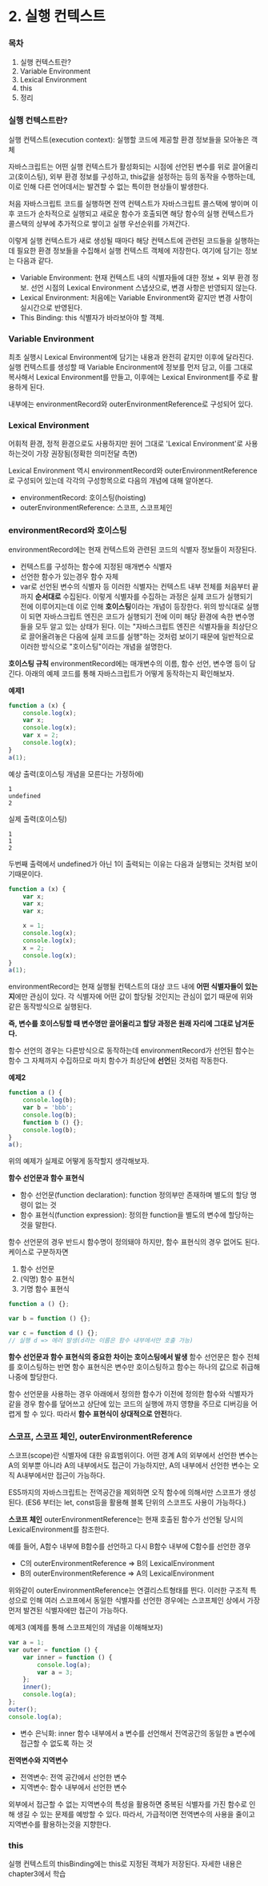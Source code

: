 # 2. 실행 컨텍스트

### 목차
1. 실행 컨텍스트란?
2. Variable Environment
3. Lexical Environment
4. this
5. 정리

### 실행 컨텍스트란?
실행 컨텍스트(execution context): 실행할 코드에 제공할 환경 정보들을 모아놓은 객체

자바스크립트는 어떤 실행 컨텍스트가 활성화되는 시점에 선언된 변수를 위로 끌어올리고(호이스팅), 외부 환경 정보를 구성하고,
this값을 설정하는 등의 동작을 수행하는데, 이로 인해 다른 언어데서는 발견할 수 없는 특이한 현상들이 발생한다.

처음 자바스크립트 코드를 실행하면 전역 컨텍스트가 자바스크립트 콜스택에 쌓이며 이후 코드가 순차적으로 실행되고
새로운 함수가 호출되면 해당 함수의 실행 컨텍스트가 콜스택의 상부에 추가적으로 쌓이고 실행 우선순위를 가져간다.

이렇게 실행 컨텍스트가 새로 생성될 때마다 해당 컨텍스트에 관련된 코드들을 실행하는 데 필요한 환경 정보들을 수집해서
실행 컨텍스트 객체에 저장한다. 여기에 담기는 정보는 다음과 같다.
- Variable Environment: 현재 컨텍스트 내의 식별자들에 대한 정보 + 외부 환경 정보. 선언 시점의 Lexical Environment
    스냅샷으로, 변경 사항은 반영되지 않는다.
- Lexical Environment: 처음에는 Variable Environment와 같지만 변경 사항이 실시간으로 반영된다.
- This Binding: this 식별자가 바라보아야 할 객체.

### Variable Environment
최초 실행시 Lexical Environment에 담기는 내용과 완전히 같지만 이후에 달라진다.
실행 컨텍스트를 생성할 때 Variable Encironment에 정보를 먼저 담고, 이를 그대로 복사해서 Lexical Environment를
만들고, 이후에는 Lexical Environment를 주로 활용하게 된다.

내부에는 environmentRecord와 outerEnvironmentReference로 구성되어 있다.

### Lexical Environment
어휘적 환경, 정적 환경으로도 사용하지만 원어 그대로 'Lexical Environment'로 사용하는것이 가장 권장됨(정확한 의미전달 측면)

Lexical Environment 역시 environmentRecord와 outerEnvironmentReference로 구성되어 있는데 각각의 구성항목으로
다음의 개념에 대해 알아본다.
- environmentRecord: 호이스팅(hoisting)
- outerEnvironmentReference: 스코프, 스코프체인

### environmentRecord와 호이스팅
environmentRecord에는 현재 컨텍스트와 관련된 코드의 식별자 정보들이 저장된다.
- 컨텍스트를 구성하는 함수에 지정된 매개변수 식별자
- 선언한 함수가 있는경우 함수 자체
- var로 선언된 변수의 식별자 등
이러한 식별자는 컨텍스트 내부 전체를 처음부터 끝까지 **순서대로** 수집된다.
이렇게 식별자를 수집하는 과정은 실제 코드가 실행되기 전에 이루어지는데 이로 인해 **호이스팅**이라는 개념이 등장한다.
위의 방식대로 실행이 되면 자바스크립트 엔진은 코드가 실행되기 전에 이미 해당 환경에 속한 변수명들을 모두 알고 있는 상태가 된다.
이는 "자바스크립트 엔진은 식별자들을 최상단으로 끌어올려놓은 다음에 실제 코드를 실행"하는 것처럼 보이기 때문에
일반적으로 이러한 방식으로 "호이스팅"이라는 개념을 설명한다.

**호이스팅 규칙**
environmentRecord에는 매개변수의 이름, 함수 선언, 변수명 등이 담긴다.
아래의 예제 코드를 통해 자바스크립트가 어떻게 동작하는지 확인해보자.

**예제1**
```javascript
function a (x) {
    console.log(x);
    var x;
    console.log(x);
    var x = 2;
    console.log(x);
}
a(1);
```

예상 출력(호이스팅 개념을 모른다는 가정하에)
```
1
undefined
2
```

실제 출력(호이스팅)
```
1
1
2
```

두번째 출력에서 undefined가 아닌 1이 출력되는 이유는 다음과 실행되는 것처럼 보이기때문이다.
```javascript
function a (x) {
    var x;
    var x;
    var x;

    x = 1;
    console.log(x);
    console.log(x);
    x = 2;
    console.log(x);
}
a(1);
```

environmentRecord는 현재 실행될 컨텍스트의 대상 코드 내에 **어떤 식별자들이 있는지**에만 관심이 있다.
각 식별자에 어떤 값이 할당될 것인지는 관심이 없기 때문에 위와 같은 동작방식으로 실행된다.

**즉, 변수를 호이스팅할 때 변수명만 끌어올리고 할당 과정은 원래 자리에 그대로 남겨둔다.**

함수 선언의 경우는 다른방식으로 동작하는데
environmentRecord가 선언된 함수는 함수 그 자체까지 수집하므로
마치 함수가 최상단에 **선언**된 것처럼 작동한다.

**예제2**
```javascript
function a () {
    console.log(b);
    var b = 'bbb';
    console.log(b);
    function b () {};
    console.log(b);
}
a();
```
위의 예제가 실제로 어떻게 동작할지 생각해보자.

**함수 선언문과 함수 표현식**
- 함수 선언문(function declaration): function 정의부만 존재하며 별도의 할당 명령이 없는 것
- 함수 표현식(function expression): 정의한 function을 별도의 변수에 할당하는 것을 말한다.

함수 선언문의 경우 반드시 함수명이 정의돼야 하지만, 함수 표현식의 경우 없어도 된다. 케이스로 구분하자면
1. 함수 선언문
2. (익명) 함수 표현식
3. 기명 함수 표현식
```javascript
function a () {};

var b = function () {};

var c = function d () {};
// 실행 d => 에러 발생(d라는 이름은 함수 내부에서만 호출 가능)
```

**함수 선언문과 함수 표현식의 중요한 차이는 호이스팅에서 발생**
함수 선언문은 함수 전체를 호이스팅하는 반면 함수 표현식은 변수만 호이스팅하고 함수는 하나의 값으로 취급해
나중에 할당한다.

함수 선언문을 사용하는 경우 아래에서 정의한 함수가 이전에 정의한 함수와 식별자가 같을 경우
함수를 덮어쓰고 상단에 있는 코드의 실행에 까지 영향을 주므로 디버깅을 어렵게 할 수 있다.
따라서 **함수 표현식이 상대적으로 안전**하다.

### 스코프, 스코프 체인, outerEnvironmentReference
스코프(scope)란 식별자에 대한 유효범위이다.
어떤 경계 A의 외부에서 선언한 변수는 A의 외부뿐 아니라 A의 내부에서도 접근이 가능하지만,
A의 내부에서 선언한 변수는 오직 A내부에서만 접근이 가능하다.

ES5까지의 자바스크립트는 전역공간을 제외하면 오직 함수에 의해서만 스코프가 생성된다.
(ES6 부터는 let, const등을 활용해 블록 단위의 스코프도 사용이 가능하다.)

**스코프 체인**
outerEnvironmentReference는 현재 호출된 함수가 선언될 당시의 LexicalEnvironment를 
참조한다.

예를 들어, A함수 내부에 B함수를 선언하고 다시 B함수 내부에 C함수를 선언한 경우
- C의 outerEnvironmentReference => B의 LexicalEnvironment
- B의 outerEnvironmentReference => A의 LexicalEnvironment

위와같이 outerEnvironmentReference는 연결리스트형태를 띈다.
이러한 구조적 특성으로 인해 여러 스코프에서 동일한 식별자를 선언한 경우에는 
스코프체인 상에서 가장 먼저 발견된 식별자에만 접근이 가능하다.

예제3 (예제를 통해 스코프체인의 개념을 이해해보자)
```javascript
var a = 1;
var outer = function () {
    var inner = function () {
        console.log(a);
        var a = 3;
    };
    inner();
    console.log(a);
};
outer();
console.log(a);
```

* 변수 은닉화: inner 함수 내부에서 a 변수를 선언해서 전역공간의 동일한 a 변수에 접근할 수 없도록 하는 것

**전역변수와 지역변수**
- 전역변수: 전역 공간에서 선언한 변수
- 지역변수: 함수 내부에서 선언한 변수

외부에서 접근할 수 없는 지역변수의 특성을 활용하면
중복된 식별자를 가진 함수로 인해 생길 수 있는 문제를 예방할 수 있다.
따라서, 가급적이면 전역변수의 사용을 줄이고 지역변수를 활용하는것을 지향한다.

### this
실행 컨텍스트의 thisBinding에는 this로 지정된 객체가 저장된다.
자세한 내용은 chapter3에서 학습